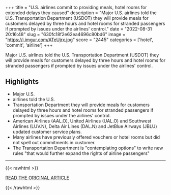 +++
title = "U.S. airlines commit to providing meals, hotel rooms for extended delays they caused"
description = "Major U.S. airlines told the U.S. Transportation Department (USDOT) they will provide meals for customers delayed by three hours and hotel rooms for stranded passengers if prompted by issues under the airlines' control."
date = "2022-08-31 20:16:48"
slug = "630fc18f2e62ea4696c80bd6"
image = "https://i.imgur.com/ATeUjrx.jpg"
score = "2445"
categories = ['hotel', 'commit', 'airline']
+++

Major U.S. airlines told the U.S. Transportation Department (USDOT) they will provide meals for customers delayed by three hours and hotel rooms for stranded passengers if prompted by issues under the airlines' control.

## Highlights

- Major U.S.
- airlines told the U.S.
- Transportation Department they will provide meals for customers delayed by three hours and hotel rooms for stranded passengers if prompted by issues under the airlines' control.
- American Airlines (AAL.O), United Airlines (UAL.O) and Southwest Airlines (LUV.N), Delta Air Lines (DAL.N) and JetBlue Airways (JBLU) updated customer service plans.
- Many airlines have previously offered vouchers or hotel rooms but did not spell out commitments in customer.
- The Transportation Department is "contemplating options" to write new rules "that would further expand the rights of airline passengers"

---

{{< rawhtml >}}
  <p class="article-category">
    <a target="_blank" href="https://www.reuters.com/business/aerospace-defense/us-airlines-commit-providing-meals-hotel-rooms-extended-delays-they-caused-2022-08-31/">READ THE ORIGINAL ARTICLE</a>
  </p>
{{< /rawhtml >}}
